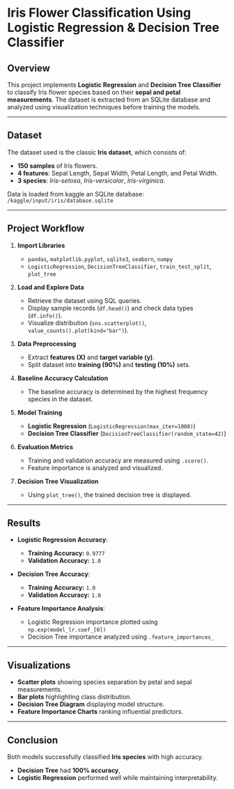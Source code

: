 
# **Iris Flower Classification Using Logistic Regression & Decision Tree Classifier**

## **Overview**
This project implements **Logistic Regression** and **Decision Tree Classifier** to classify Iris flower species based on their **sepal and petal measurements**. The dataset is extracted from an SQLite database and analyzed using visualization techniques before training the models.

---

## **Dataset**
The dataset used is the classic **Iris dataset**, which consists of:
- **150 samples** of Iris flowers.
- **4 features**: Sepal Length, Sepal Width, Petal Length, and Petal Width.
- **3 species**: _Iris-setosa_, _Iris-versicolor_, _Iris-virginica_.

Data is loaded from  kaggle an SQLite database:  
`/kaggle/input/iris/database.sqlite`

---

## **Project Workflow**
1. **Import Libraries**  
   - `pandas`, `matplotlib.pyplot`, `sqlite3`, `seaborn`, `numpy`
   - `LogisticRegression`, `DecisionTreeClassifier`, `train_test_split`, `plot_tree`

2. **Load and Explore Data**
   - Retrieve the dataset using SQL queries.
   - Display sample records (`df.head()`) and check data types (`df.info()`).
   - Visualize distribution (`sns.scatterplot()`, `value_counts().plot(kind="bar")`).

3. **Data Preprocessing**
   - Extract **features (X)** and **target variable (y)**.
   - Split dataset into **training (90%)** and **testing (10%)** sets.

4. **Baseline Accuracy Calculation**
   - The baseline accuracy is determined by the highest frequency species in the dataset.

5. **Model Training**
   - **Logistic Regression** (`LogisticRegression(max_iter=1000)`)
   - **Decision Tree Classifier** (`DecisionTreeClassifier(random_state=42)`)

6. **Evaluation Metrics**
   - Training and validation accuracy are measured using `.score()`.
   - Feature importance is analyzed and visualized.

7. **Decision Tree Visualization**
   - Using `plot_tree()`, the trained decision tree is displayed.

---

## **Results**
- **Logistic Regression Accuracy**:
  - **Training Accuracy:** `0.9777`
  - **Validation Accuracy:** `1.0`

- **Decision Tree Accuracy**:
  - **Training Accuracy:** `1.0`
  - **Validation Accuracy:** `1.0`

- **Feature Importance Analysis**:
  - Logistic Regression importance plotted using `np.exp(model_lr.coef_[0])`
  - Decision Tree importance analyzed using `.feature_importances_`

---

## **Visualizations**
- **Scatter plots** showing species separation by petal and sepal measurements.
- **Bar plots** highlighting class distribution.
- **Decision Tree Diagram** displaying model structure.
- **Feature Importance Charts** ranking influential predictors.

---



## **Conclusion**
Both models successfully classified **Iris species** with high accuracy.  
- **Decision Tree** had **100% accuracy**,
- **Logistic Regression** performed well while maintaining interpretability.

